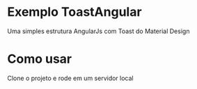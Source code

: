 # Exemplo ToastAngular
Uma simples estrutura AngularJs com Toast do Material Design


# Como usar
Clone o projeto e rode em um servidor local

